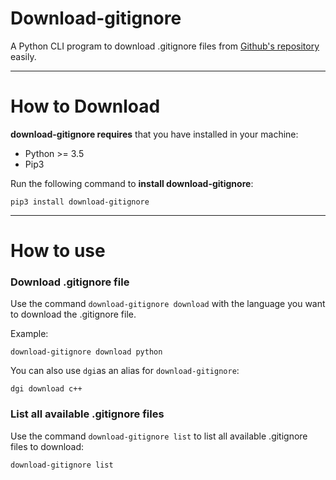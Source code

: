 # Download-gitignore

A Python CLI program to download .gitignore files from [Github's repository](https://github.com/github/gitignore) easily.

***

# How to Download

**download-gitignore requires** that you have installed in your machine:

* Python >= 3.5
* Pip3

Run the following command to **install download-gitignore**:

```console
pip3 install download-gitignore
```

***

# How to use

### Download .gitignore file

Use the command `download-gitignore download` with the language you want to download the .gitignore file. 

Example:

```console
download-gitignore download python
```

You can also use `dgi`as an alias for `download-gitignore`:

```console
dgi download c++
```

### List all available .gitignore files

Use the command `download-gitignore list` to list all available .gitignore files to download:

```console
download-gitignore list
```
